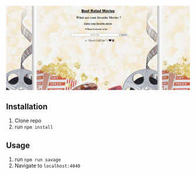 ![Movie](public/movie.png)

## Installation

1. Clone repo
2. run `npm install`

## Usage

1. run `npm run savage`
2. Navigate to `localhost:4040`
